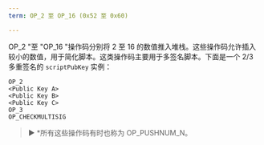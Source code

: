 ```yaml
---
term: OP_2 至 OP_16 (0x52 至 0x60)

---
```

OP_2 "至 "OP_16 "操作码分别将 2 至 16 的数值推入堆栈。这些操作码允许插入较小的数值，用于简化脚本。这类操作码主要用于多签名脚本。下面是一个 2/3 多重签名的 `scriptPubKey` 实例：

```text
OP_2
<Public Key A>
<Public Key B>
<Public Key C>
OP_3
OP_CHECKMULTISIG
```

> ► *所有这些操作码有时也称为 OP_PUSHNUM_N。